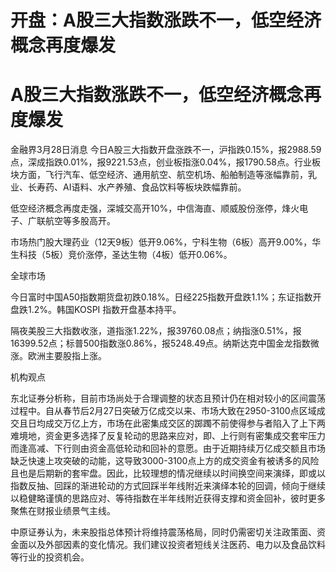 # 开盘：A股三大指数涨跌不一，低空经济概念再度爆发

# A股三大指数涨跌不一，低空经济概念再度爆发

金融界3月28日消息
今日A股三大指数开盘涨跌不一，沪指跌0.15%，报2988.59点，深成指跌0.01%，报9221.53点，创业板指涨0.04%，报1790.58点。行业板块方面，飞行汽车、低空经济、通用航空、航空机场、船舶制造等涨幅靠前，乳业、长寿药、AI语料、水产养殖、食品饮料等板块跌幅靠前。

低空经济概念再度走强，深城交高开10%，中信海直、顺威股份涨停，烽火电子、广联航空等多股高开。

市场热门股大理药业（12天9板）低开9.06%，宁科生物（6板）高开9.00%，华生科技（5板）竞价涨停，圣达生物（4板）低开0.06%。

全球市场

今日富时中国A50指数期货盘初跌0.18%。日经225指数开盘跌1.1%；东证指数开盘跌1.2%。韩国KOSPI 指数开盘基本持平。

隔夜美股三大指数收涨，道指涨1.22%，报39760.08点；纳指涨0.51%，报16399.52点；标普500指数涨0.86%，报5248.49点。纳斯达克中国金龙指数微涨。欧洲主要股指上涨。

机构观点

东北证券分析称，目前市场尚处于合理调整的状态且预计仍在相对较小的区间震荡过程中。自从春节后2月27日突破万亿成交以来、市场大致在2950-3100点区域成交且日均成交万亿上方，市场在此密集成交区的踯躅不前使得参与者陷入了上下两难境地，资金更多选择了反复轮动的思路来应对，即、上行则有密集成交套牢压力而逢高减、下行则由资金高低轮动和回补的意愿。由于近期持续万亿成交额且市场缺乏快速上攻突破的动能，这导致3000-3100点上方的成交资金有被诱多的风险且也是后期新的套牢盘。因此，比较理想的情况继续以时间换空间来演绎，即或以指数反抽、回踩的渐进轮动的方式回踩半年线附近来演绎本轮的回调，倾向于继续以稳健略谨慎的思路应对、等待指数在半年线附近获得支撑和资金回补，彼时更多聚焦在财报业绩景气主线。

中原证券认为，未来股指总体预计将维持震荡格局，同时仍需密切关注政策面、资金面以及外部因素的变化情况。我们建议投资者短线关注医药、电力以及食品饮料等行业的投资机会。


